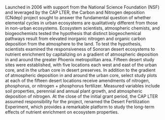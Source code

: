 Launched in 2006 with support from the National Science Foundation (NSF) and leveraged by the CAP LTER, the Carbon and Nitrogen deposition (CNdep) project sought to answer the fundamental question of whether elemental cycles in urban ecosystems are qualitatively different from those in non-urban ecosystems. Ecosystem scientists, atmospheric chemists, and biogeochemists tested the hypothesis that distinct biogeochemical pathways result from elevated inorganic nitrogen and organic carbon deposition from the atmosphere to the land. To test the hypothesis, scientists examined the responsiveness of Sonoran desert ecosystems to nutrient enrichment by capitalizing on a gradient of atmospheric deposition in and around the greater Phoenix metropolitan area. Fifteen desert study sites were established, with five locations each west and east of the urban core, and in the urban core in desert preserves. In addition to the gradient of atmospheric deposition in and around the urban core, select study plots at each of the fifteen desert locations receive amendments of nitrogen, phosphorus, or nitrogen + phosphorus fertilizer. Measured variables include soil properties, perennial and annual plant growth, and atmospheric deposition of nitrogen. At the close of the initial grant period, the CAP LTER assumed responsibility for the project, renamed the Desert Fertilization Experiment, which provides a remarkable platform to study the long-term effects of nutrient enrichment on ecosystem properties.